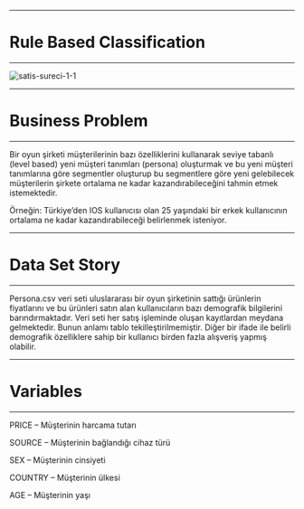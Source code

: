 _________________________________________________
# Rule Based Classification
_________________________________________________

![satis-sureci-1-1](https://user-images.githubusercontent.com/74882773/142229317-43dbc596-01f3-423e-aafc-20d86c068e6e.jpg)
_________________________________________________
# Business Problem
_________________________________________________

Bir oyun şirketi müşterilerinin bazı özelliklerini kullanarak seviye tabanlı (level based) yeni müşteri tanımları (persona) oluşturmak ve bu yeni müşteri tanımlarına göre segmentler oluşturup bu segmentlere göre yeni gelebilecek müşterilerin şirkete ortalama ne kadar kazandırabileceğini tahmin etmek istemektedir.

Örneğin:
Türkiye’den IOS kullanıcısı olan 25 yaşındaki bir erkek kullanıcının ortalama ne kadar kazandırabileceği belirlenmek isteniyor.
_________________________________________________
# Data Set Story
_________________________________________________
Persona.csv veri seti uluslararası bir oyun şirketinin sattığı ürünlerin fiyatlarını ve bu ürünleri satın alan kullanıcıların bazı demografik bilgilerini 
barındırmaktadır. Veri seti her satış işleminde oluşan kayıtlardan meydana gelmektedir. Bunun anlamı tablo tekilleştirilmemiştir. Diğer bir ifade ile belirli demografik özelliklere sahip bir kullanıcı birden fazla alışveriş yapmış olabilir.

_________________________________________________
# Variables
_________________________________________________

PRICE – Müşterinin harcama tutarı



SOURCE – Müşterinin bağlandığı cihaz türü

SEX – Müşterinin cinsiyeti

COUNTRY – Müşterinin ülkesi

AGE – Müşterinin yaşı
